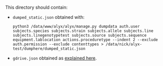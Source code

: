 This directory should contain:

* `dumped_static.json` obtained with:

    ```
    python3 /data/www/alyx/alyx/manage.py dumpdata auth.user subjects.species subjects.strain subjects.allele subjects.line subjects.linegenotypetest subjects.source subjects.sequence equipment.lablocation actions.proceduretype --indent 2 --exclude auth.permission --exclude contenttypes > /data/nick/alyx-test/dumphere/dumped_static.json
    ```

* `gdrive.json` obtained as [explained here](http://gspread.readthedocs.io/en/latest/oauth2.html).
